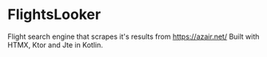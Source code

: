 # FlightsLooker

Flight search engine that scrapes it's results from https://azair.net/
Built with HTMX, Ktor and Jte in Kotlin.
